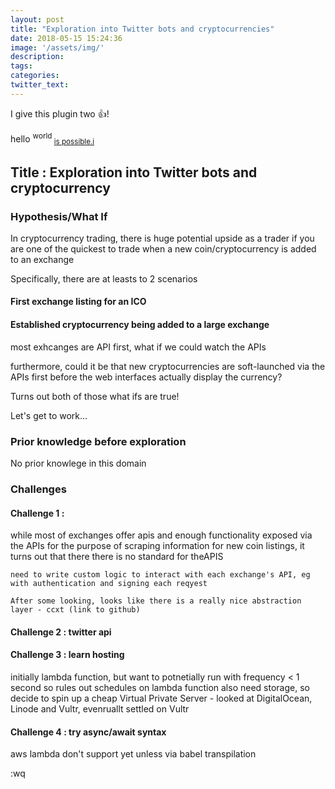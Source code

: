 ```yaml
---
layout: post
title: "Exploration into Twitter bots and cryptocurrencies"
date: 2018-05-15 15:24:36
image: '/assets/img/'
description:
tags:
categories:
twitter_text:
---
```


I give this plugin two :+1:!


hello <sup> world </sup> <sub> <a href="https://www.google.com">is possible.i</a></sub>
## Title : Exploration into Twitter bots and cryptocurrency

### Hypothesis/What If
In cryptocurrency trading, there is huge potential upside as a trader if you are one of the quickest to trade when a new coin/cryptocurrency is added to an exchange

Specifically, there are at leasts to 2 scenarios
#### First exchange listing for an ICO

#### Established cryptocurrency being added to a large exchange


most exhcanges are API first, what if we could watch the APIs

furthermore, could it be that new cryptocurrencies are soft-launched via the APIs first before the web interfaces actually display the currency?

Turns out both of those what ifs are true!

Let's get to work...

### Prior knowledge before exploration
No prior knowlege in this domain

### Challenges
#### Challenge 1 : 
while most of exchanges offer apis and enough functionality exposed via the APIs for the purpose of scraping information for new coin listings, it turns out that there there is no standard for theAPIS

    need to write custom logic to interact with each exchange's API, eg with authentication and signing each reqyest

    After some looking, looks like there is a really nice abstraction layer - ccxt (link to github)


#### Challenge 2 : twitter api

#### Challenge 3 : learn hosting
initially lambda function, but want to potnetially run with frequency < 1 second so rules out schedules on lambda function
also need storage, so decide to spin up a cheap Virtual Private Server - looked at DigitalOcean, Linode and Vultr, evenruallt settled on Vultr


#### Challenge 4 : try async/await syntax
aws lambda don't support yet unless via babel transpilation


:wq
